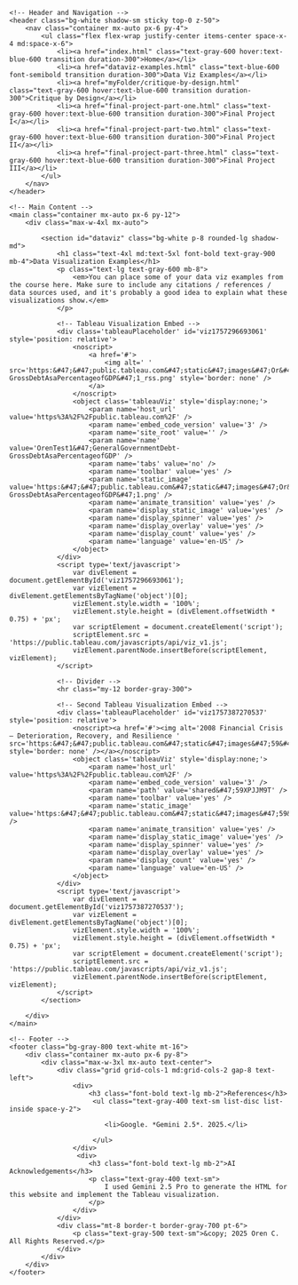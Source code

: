 <html lang="en">
<head>
    <meta charset="UTF-8">
    <meta name="viewport" content="width=device-width, initial-scale=1.0">
    <title>Data Viz Examples - TSWD Portfolio</title>
    <script src="https://cdn.tailwindcss.com"></script>
    <link rel="preconnect" href="https://fonts.googleapis.com">
    <link rel="preconnect" href="https://fonts.gstatic.com" crossorigin>
    <link href="https://fonts.googleapis.com/css2?family=Inter:wght@400;500;600;700&display=swap" rel="stylesheet">
    <style>
        body {
            font-family: 'Inter', sans-serif;
        }
    </style>
</head>
<body class="bg-gray-50 text-gray-800">

    <!-- Header and Navigation -->
    <header class="bg-white shadow-sm sticky top-0 z-50">
        <nav class="container mx-auto px-6 py-4">
            <ul class="flex flex-wrap justify-center items-center space-x-4 md:space-x-6">
                <li><a href="index.html" class="text-gray-600 hover:text-blue-600 transition duration-300">Home</a></li>
                <li><a href="dataviz-examples.html" class="text-blue-600 font-semibold transition duration-300">Data Viz Examples</a></li>
                <li><a href="myFolder/critique-by-design.html" class="text-gray-600 hover:text-blue-600 transition duration-300">Critique by Design</a></li>
                <li><a href="final-project-part-one.html" class="text-gray-600 hover:text-blue-600 transition duration-300">Final Project I</a></li>
                <li><a href="final-project-part-two.html" class="text-gray-600 hover:text-blue-600 transition duration-300">Final Project II</a></li>
                <li><a href="final-project-part-three.html" class="text-gray-600 hover:text-blue-600 transition duration-300">Final Project III</a></li>
            </ul>
        </nav>
    </header>

    <!-- Main Content -->
    <main class="container mx-auto px-6 py-12">
        <div class="max-w-4xl mx-auto">

            <section id="dataviz" class="bg-white p-8 rounded-lg shadow-md">
                <h1 class="text-4xl md:text-5xl font-bold text-gray-900 mb-4">Data Visualization Examples</h1>
                <p class="text-lg text-gray-600 mb-8">
                    <em>You can place some of your data viz examples from the course here. Make sure to include any citations / references / data sources used, and it's probably a good idea to explain what these visualizations show.</em>
                </p>

                <!-- Tableau Visualization Embed -->
                <div class='tableauPlaceholder' id='viz1757296693061' style='position: relative'>
                    <noscript>
                        <a href='#'>
                            <img alt=' ' src='https:&#47;&#47;public.tableau.com&#47;static&#47;images&#47;Or&#47;OrenTest1&#47;GeneralGovernmentDebt-GrossDebtAsaPercentageofGDP&#47;1_rss.png' style='border: none' />
                        </a>
                    </noscript>
                    <object class='tableauViz' style='display:none;'>
                        <param name='host_url' value='https%3A%2F%2Fpublic.tableau.com%2F' />
                        <param name='embed_code_version' value='3' />
                        <param name='site_root' value='' />
                        <param name='name' value='OrenTest1&#47;GeneralGovernmentDebt-GrossDebtAsaPercentageofGDP' />
                        <param name='tabs' value='no' />
                        <param name='toolbar' value='yes' />
                        <param name='static_image' value='https:&#47;&#47;public.tableau.com&#47;static&#47;images&#47;Or&#47;OrenTest1&#47;GeneralGovernmentDebt-GrossDebtAsaPercentageofGDP&#47;1.png' />
                        <param name='animate_transition' value='yes' />
                        <param name='display_static_image' value='yes' />
                        <param name='display_spinner' value='yes' />
                        <param name='display_overlay' value='yes' />
                        <param name='display_count' value='yes' />
                        <param name='language' value='en-US' />
                    </object>
                </div>
                <script type='text/javascript'>
                    var divElement = document.getElementById('viz1757296693061');
                    var vizElement = divElement.getElementsByTagName('object')[0];
                    vizElement.style.width = '100%';
                    vizElement.style.height = (divElement.offsetWidth * 0.75) + 'px';
                    var scriptElement = document.createElement('script');
                    scriptElement.src = 'https://public.tableau.com/javascripts/api/viz_v1.js';
                    vizElement.parentNode.insertBefore(scriptElement, vizElement);
                </script>

                <!-- Divider -->
                <hr class="my-12 border-gray-300">

                <!-- Second Tableau Visualization Embed -->
                <div class='tableauPlaceholder' id='viz1757387270537' style='position: relative'>
                    <noscript><a href='#'><img alt='2008 Financial Crisis — Deterioration, Recovery, and Resilience ' src='https:&#47;&#47;public.tableau.com&#47;static&#47;images&#47;59&#47;59XPJJM9T&#47;1_rss.png' style='border: none' /></a></noscript>
                    <object class='tableauViz' style='display:none;'>
                        <param name='host_url' value='https%3A%2F%2Fpublic.tableau.com%2F' />
                        <param name='embed_code_version' value='3' />
                        <param name='path' value='shared&#47;59XPJJM9T' />
                        <param name='toolbar' value='yes' />
                        <param name='static_image' value='https:&#47;&#47;public.tableau.com&#47;static&#47;images&#47;59&#47;59XPJJM9T&#47;1.png' />
                        <param name='animate_transition' value='yes' />
                        <param name='display_static_image' value='yes' />
                        <param name='display_spinner' value='yes' />
                        <param name='display_overlay' value='yes' />
                        <param name='display_count' value='yes' />
                        <param name='language' value='en-US' />
                    </object>
                </div>
                <script type='text/javascript'>
                    var divElement = document.getElementById('viz1757387270537');
                    var vizElement = divElement.getElementsByTagName('object')[0];
                    vizElement.style.width = '100%';
                    vizElement.style.height = (divElement.offsetWidth * 0.75) + 'px';
                    var scriptElement = document.createElement('script');
                    scriptElement.src = 'https://public.tableau.com/javascripts/api/viz_v1.js';
                    vizElement.parentNode.insertBefore(scriptElement, vizElement);
                </script>
            </section>

        </div>
    </main>

    <!-- Footer -->
    <footer class="bg-gray-800 text-white mt-16">
        <div class="container mx-auto px-6 py-8">
            <div class="max-w-3xl mx-auto text-center">
                <div class="grid grid-cols-1 md:grid-cols-2 gap-8 text-left">
                    <div>
                        <h3 class="font-bold text-lg mb-2">References</h3>
                         <ul class="text-gray-400 text-sm list-disc list-inside space-y-2">
                         
                            <li>Google. *Gemini 2.5*. 2025.</li>
                           
                         </ul>
                    </div>
                     <div>
                        <h3 class="font-bold text-lg mb-2">AI Acknowledgements</h3>
                        <p class="text-gray-400 text-sm">
                            I used Gemini 2.5 Pro to generate the HTML for this website and implement the Tableau visualization.
                        </p>
                    </div>
                </div>
                <div class="mt-8 border-t border-gray-700 pt-6">
                    <p class="text-gray-500 text-sm">&copy; 2025 Oren C. All Rights Reserved.</p>
                </div>
            </div>
        </div>
    </footer>

</body>
</html>


